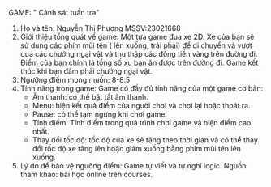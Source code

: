 GAME: " Cảnh sát tuần tra" 
1. Họ và tên: Nguyễn Thị Phương
   MSSV:23021668
2. Giới thiệu tổng quát về game:
   Một tựa game đua xe 2D. Xe của bạn sẽ sử dụng các phím mũi tên ( lên xuống, trái phải) để di chuyển và vượt qua các chướng ngại vật và thu thập các đồng tiền vàng trên đường đi. Điểm của bạn chính là tổng số xu bạn ăn được trên đường đi. Game kết thúc khi bạn đâm phải chướng ngại vật.
3. Ngưỡng điểm mong muốn: 8-8.5
4. Tính năng trong game:
   Game có đầy đủ tính năng của một game cơ bản:
   - Âm thanh: có thể bật tắt âm thanh.
   - Menu: hiện kết quả điểm của người chơi và chơi lại hoặc thoát ra.
   - Pause: có thể tạm ngừng khi chơi game.
   - Tính điểm: Tính điểm trong quá trình chơi game và hiện điểm cao nhất.
   - Thay đổi tốc độ: tốc độ của xe sẽ tăng theo thời gian và có thể thay đổi tốc độ xe tăng lên hoặc giảm xuống bằng phím mũi tên lên xuống.
5. Lý do để bảo vệ ngưỡng điểm:
   Game tự viết và tự nghĩ logic.
   Nguồn tham khảo: bài học online trên courses.
